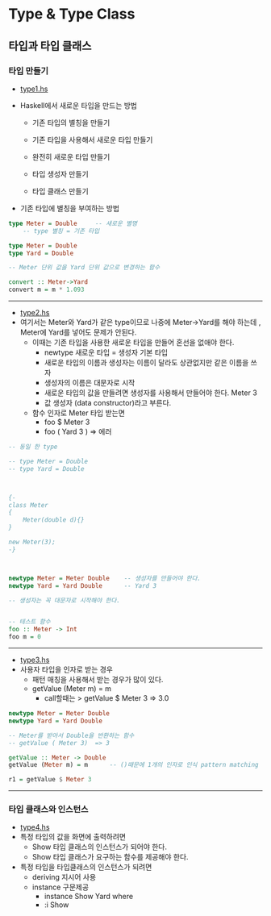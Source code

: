 

# Type & Type Class

## 타입과 타입 클래스

### 타입 만들기
- [type1.hs](https://github.com/cheoljoo/educated-functional-programming-haskell/blob/master/type1.hs)
- Haskell에서 새로운 타입을 만드는 방법
  - 기존 타입의 별칭을 만들기
  - 기존 타입을 사용해서 새로운 타입 만들기
  - 완전히 새로운 타입 만들기
 
  - 타입 생성자 만들기
  - 타입 클래스 만들기

- 기존 타입에 별칭을 부여하는 방법
```haskell
type Meter = Double     -- 새로운 별명
    -- type 별칭 = 기존 타입

type Meter = Double
type Yard = Double

-- Meter 단위 값을 Yard 단위 값으로 변경하는 함수

convert :: Meter->Yard
convert m = m * 1.093
```

--------

- [type2.hs](https://github.com/cheoljoo/educated-functional-programming-haskell/blob/master/type2.hs)
- 여기서는 Meter와 Yard가 같은 type이므로 나중에 Meter->Yard를 해야 하는데 , Meter에 Yard를 넣어도 문제가 안된다.
  - 이때는 기존 타입을 사용한 새로운 타입을 만들어 혼선을 없애야 한다.
    - newtype 새로운 타입 = 생성자 기본 타입
    - 새로운 타입의 이름과 생성자는 이름이 달라도 상관없지만 같은 이름을 쓰자
    - 생성자의 이름은 대문자로 시작
    - 새로운 타입의 값을 만들려면 생성자를 사용해서 만들어야 한다. Meter 3
    - 값 생성자 (data constructor)라고 부른다.
  - 함수 인자로 Meter 타입 받는면
    - foo $ Meter 3
    - foo ( Yard 3 ) => 에러
```haskell
-- 동일 한 type

-- type Meter = Double
-- type Yard = Double



{-
class Meter
{
    Meter(double d){}
}

new Meter(3);
-}



newtype Meter = Meter Double    -- 생성자를 만들어야 한다.
newtype Yard = Yard Double      -- Yard 3

-- 생성자는 꼭 대문자로 시작해야 한다.


-- 테스트 함수
foo :: Meter -> Int
foo m = 0
```


---------

- [type3.hs](https://github.com/cheoljoo/educated-functional-programming-haskell/blob/master/type3.hs)
- 사용자 타입을 인자로 받는 경우
  - 패턴 매칭을 사용해서 받는 경우가 많이 있다.
  - getValue (Meter m) = m
    - call할때는 > getValue $ Meter 3  => 3.0
```haskell
newtype Meter = Meter Double
newtype Yard = Yard Double

-- Meter를 받아서 Double을 반환하는 함수
-- getValue ( Meter 3)  => 3

getValue :: Meter -> Double
getValue (Meter m) = m      -- ()때문에 1개의 인자로 인식 pattern matching

r1 = getValue $ Meter 3
```

------------

### 타입 클래스와 인스턴스
- [type4.hs](https://github.com/cheoljoo/educated-functional-programming-haskell/blob/master/type4.hs)
- 특정 타입의 값을 화면에 출력하려면
  - Show 타입 클래스의 인스턴스가 되어야 한다.
  - Show 타입 클래스가 요구하는 함수를 제공해야 한다.
- 특정 타입을 타입클래스의 인스턴스가 되려면
  - deriving 지시어 사용
  - instance 구문제공 
    - instance Show Yard where
    - :i Show
```haskell

```

